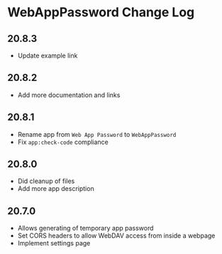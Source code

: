 # WebAppPassword Change Log

## 20.8.3

- Update example link

## 20.8.2

- Add more documentation and links

## 20.8.1

- Rename app from `Web App Password` to `WebAppPassword`
- Fix `app:check-code` compliance

## 20.8.0

- Did cleanup of files
- Add more app description

## 20.7.0

- Allows generating of temporary app password
- Set CORS headers to allow WebDAV access from inside a webpage
- Implement settings page
